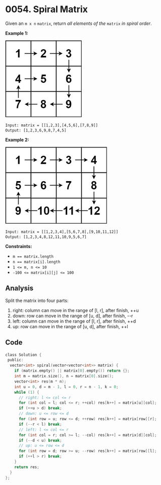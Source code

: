 # 0054. Spiral Matrix

Given an `m x n` `matrix`, return *all elements of the* `matrix` *in spiral order*.

 

**Example 1:**

![img](resources/54a.jpg)

```
Input: matrix = [[1,2,3],[4,5,6],[7,8,9]]
Output: [1,2,3,6,9,8,7,4,5]
```

**Example 2:**

![img](resources/54b.jpg)

```
Input: matrix = [[1,2,3,4],[5,6,7,8],[9,10,11,12]]
Output: [1,2,3,4,8,12,11,10,9,5,6,7]
```

 

**Constraints:**

- `m == matrix.length`
- `n == matrix[i].length`
- `1 <= m, n <= 10`
- `-100 <= matrix[i][j] <= 100`

## Analysis

Split the matrix into four parts:
1. right: column can move in the range of [l, r], after finish, ++u
2. down: row can move in the range of [u, d], after finish, --r
3. left: column can move in the range of [l, r], after finish, ++d
4. up: row can move in the range of [u, d], after finish, ++l

## Code

```c
class Solution {
 public:
  vector<int> spiral(vector<vector<int>> matrix) {
    if (matrix.empty() || matrix[0].empty()) return {};
    int m = matrix.size(), n = matrix[0].size();
    vector<int> res(m * n);
    int u = 0, d = m - 1, l = 0, r = n - 1, k = 0;
    while (1) {
      // right: l <= col <= r
      for (int col = l; col <= r; ++col) res[k++] = matrix[u][col];
      if (++u > d) break;
      // down: u <= row <= d
      for (int row = u; row <= d; ++row) res[k++] = matrix[row][r];
      if (--r < l) break;
      // left: l <= col <= r
      for (int col = r; col >= l; --col) res[k++] = matrix[d][col];
      if (--d < u) break;
      // up: u <= row <= d
      for (int row = d; row >= u; --row) res[k++] = matrix[row][l];
      if (++l > r) break;
    }
    return res;
  }
};

```